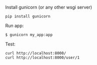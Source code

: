 Install gunicorn (or any other wsgi server)

```
pip install gunicorn
```

Run app:

```
$ gunicorn my_app:app
```

Test:

```
curl http://localhost:8000/
curl http://localhost:8000/user/1
```

